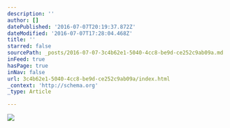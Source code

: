 ```yaml
---
description: ''
author: []
datePublished: '2016-07-07T20:19:37.872Z'
dateModified: '2016-07-07T17:28:04.468Z'
title: ''
starred: false
sourcePath: _posts/2016-07-07-3c4b62e1-5040-4cc8-be9d-ce252c9ab09a.md
inFeed: true
hasPage: true
inNav: false
url: 3c4b62e1-5040-4cc8-be9d-ce252c9ab09a/index.html
_context: 'http://schema.org'
_type: Article

---
```

![](https://the-grid-user-content.s3-us-west-2.amazonaws.com/4dd98fd1-3f58-473c-a748-9d7aad8ee99e.jpg)